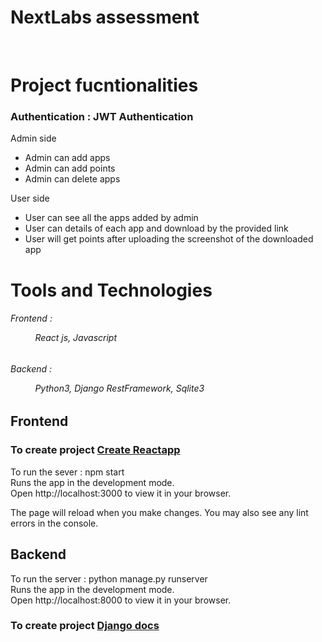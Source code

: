 

# NextLabs assessment
<br/>

# Project fucntionalities

<h3>Authentication : JWT Authentication </h3>

<p>Admin side </p>
 <ul>
   <li>Admin can add apps</li>
   <li>Admin can add points</li>
   <li>Admin can delete apps</li>
 </ul>
 
 <p>User side</p>
   <ul>
     <li>User can see all the apps added by admin</li>
     <li>User can details of each app and download by the provided link</li>
     <li>User will get points after uploading the screenshot of the downloaded app </li>
   </ul>
   
 
# Tools and Technologies
  
  <h6>Frontend : <p> &nbsp; &nbsp; &nbsp; &nbsp; &nbsp; React js, Javascript</p> </h6>  
  
  
  <h6>Backend : <p> &nbsp; &nbsp; &nbsp; &nbsp; &nbsp; Python3, Django RestFramework, Sqlite3</p> </h6>
  
## Frontend
<h3>To create project
<a href="https://github.com/facebook/create-react-app">Create Reactapp</a>
</h3>

To run the sever : npm start
<br/>
Runs the app in the development mode.
<br/>
Open http://localhost:3000 to view it in your browser.

The page will reload when you make changes.
You may also see any lint errors in the console.

## Backend

To run the server : python manage.py runserver
<br/>
Runs the app in the development mode.
<br/>
Open http://localhost:8000 to view it in your browser.


<h3>To create project
<a href=https://docs.djangoproject.com/en/4.1/">Django docs</a>
</h3>
